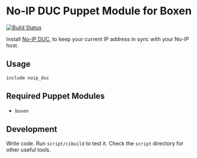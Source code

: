 # No-IP DUC Puppet Module for Boxen
[![Build
Status](https://travis-ci.org/MoOx/puppet-noip_duc.png?branch=master)](https://travis-ci.org/MoOx/puppet-noip_duc)

Install [No-IP DUC](http://www.noip.com/downloads.php), to keep your current IP address in sync with your No-IP host.

## Usage

```puppet
include noip_duc
```

## Required Puppet Modules

* `boxen`

## Development

Write code. Run `script/cibuild` to test it. Check the `script`
directory for other useful tools.
